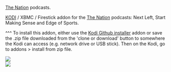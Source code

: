 <a href="https://www.thenation.com/">The Nation</a> podcasts.<br>

<a href="kodi.tv">KODI<a> / XBMC / Firestick addon for the <a href="https://www.thenation.com/">The Nation</a> podcasts: Next Left, Start Making Sense and Edge of Sports.

^^^ To install this addon, either use the <a href="https://www.tvaddons.co/github-browser-kodi/">Kodi Github installer</a> addon or save the .zip file downloaded from the 'clone or download' button to somewhere the Kodi can access (e.g. network drive or USB stick). Then on the Kodi, go to addons > install from zip file.<br>

<img src="https://www.thenation.com//images/touch-icon-152x152.png">
<br><a href="http://www.kodi.tv"><img src="https://kodi.tv/sites/default/files/page/field_image/about--devices.jpg">
